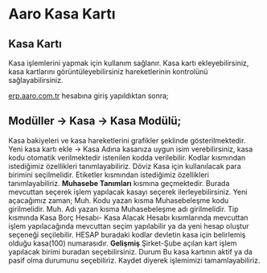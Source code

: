 ﻿
# Aaro Kasa Kartı

## Kasa Kartı

Kasa işlemlerini yapmak için kullanım sağlanır. Kasa kartı ekleyebilirsiniz, kasa kartlarını görüntüleyebilirsiniz hareketlerinin kontrolünü sağlayabilirsiniz.

[erp.aaro.com.tr](http://erp.aaro.com.tr) hesabına giriş yapıldıktan sonra; 

## Modüller -> Kasa -> Kasa Modülü;

Kasa bakiyeleri ve kasa hareketlerini grafikler şeklinde gösterilmektedir. 
Yeni kasa kartı ekle → Kasa Adına kasanıza uygun isim verebilirsiniz, kasa kodu otomatik verilmektedir istenilen kodda verilebilir. 
Kodlar kısmından istediğimiz özellikleri tanımlayabiliriz.
Döviz Kasa için kullanılacak para birimini seçilmelidir.
Etiketler kısmından istediğimiz özellikleri tanımlayabiliriz.
**Muhasebe Tanımları** kısmına geçmektedir.
Burada mevcuttan seçerek işlem yapılacak kasayı seçerek ilerleyebilirsiniz. 
Yeni açacağımız zaman; Muh. Kodu yazan kısma Muhasebeleşme kodu girilmelidir.
Muh. Adı yazan kısma Muhasebeleşme adı girilmelidir.
Tip kısmında 
Kasa Borç Hesabı- Kasa Alacak Hesabı kısımlarında mevcuttan işlem yapılacağında mevcuttan seçim yapılabilir ya da yeni hesap oluştur seçeneği seçilebilir.
HESAP buradaki kodlar devletin kasa için belirlemiş olduğu kasa(100) numarasıdır.
**Gelişmiş** 
Şirket-Şube açılan kart işlem yapılacak birimi buradan seçebilirsiniz.
Durum Bu kasa kartının aktif ya da pasif olma durumunu seçebiliriz.
Kaydet diyerek işlemimizi tamamlayabiliriz.
